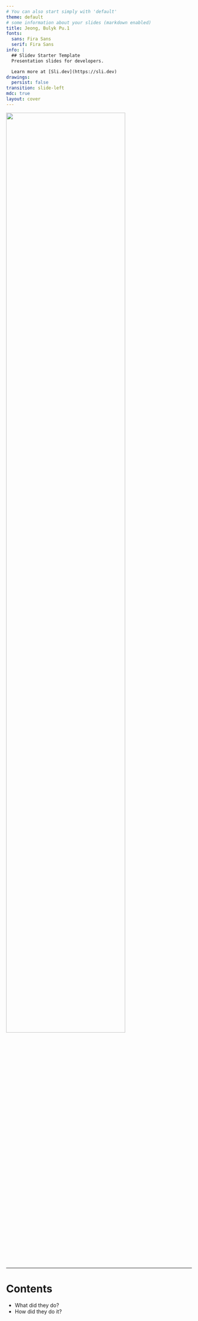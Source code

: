 ```yaml
---
# You can also start simply with 'default'
theme: default
# some information about your slides (markdown enabled)
title: Jeong, Bulyk Pu.1
fonts:
  sans: Fira Sans
  serif: Fira Sans
info: |
  ## Slidev Starter Template
  Presentation slides for developers.

  Learn more at [Sli.dev](https://sli.dev)
drawings:
  persist: false
transition: slide-left
mdc: true
layout: cover
---
```


<img src="/title.png" width="80%"/>

---

# Contents

- What did they do?
- How did they do it?
